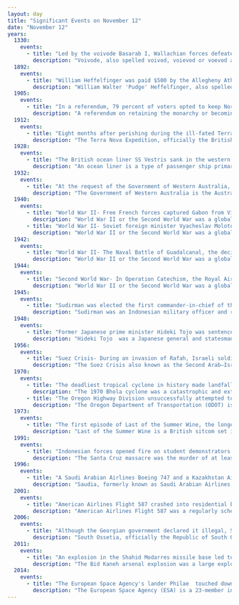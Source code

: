 ```yaml
---
layout: day
title: "Significant Events on November 12"
date: "November 12"
years:
  1330:
    events:
      - title: "Led by the voivode Basarab I, Wallachian forces defeated the Hungarian army in an ambush at the Battle of Posada."
        description: "Voivode, also spelled voivod, voievod or voevod and also known as vaivode, voivoda, vojvoda, vaivada or wojewoda, is a title denoting a military leader or warlord in Central, Southeastern and Eastern Europe in use since the Early Middle Ages. It primarily referred to the medieval rulers of the Romanian-inhabited states and of governors and military commanders of Poles, Hungarian, Lithuanian Balkan, Russian people and other Slavic-speaking populations."
  1892:
    events:
      - title: "William Heffelfinger was paid $500 by the Allegheny Athletic Association, becoming the first professional American football player."
        description: "William Walter 'Pudge' Heffelfinger, also spelled Hafelfinger, was an American football player and coach. He is considered the first athlete to play American football professionally, having been paid to play in 1892 for the Allegheny Athletic Association."
  1905:
    events:
      - title: "In a referendum, 79 percent of voters opted to keep Norway a monarchy, paving the way for Haakon VII to take the throne."
        description: "A referendum on retaining the monarchy or becoming a republic was held in Norway on 12 and 13 November 1905. Voters were asked whether they approved of the Storting's decision to authorise the government to make the offer of the throne of the newly self-ruling country. The Storting had wanted to offer the throne to Prince Carl of Denmark, but the prince insisted that the Norwegian people have a chance to decide whether they wanted to retain a monarchy."
  1912:
    events:
      - title: "Eight months after perishing during the ill-fated Terra Nova Expedition, the bodies of Robert Falcon Scott (pictured) and his companions were discovered on the Ross Ice Shelf in Antarctica."
        description: "The Terra Nova Expedition, officially the British Antarctic Expedition, was an expedition to Antarctica which took place between 1910 and 1913. Led by Captain Robert Falcon Scott, the expedition had various scientific and geographical objectives. Scott wished to continue the scientific work that he had begun when leading the Discovery Expedition from 1901 to 1904, and wanted to be the first to reach the geographic South Pole."
  1928:
    events:
      - title: "The British ocean liner SS Vestris sank in the western Atlantic Ocean, killing 111 people."
        description: "An ocean liner is a type of passenger ship primarily used for transportation across seas or oceans. Ocean liners may also carry cargo or mail, and may sometimes be used for other purposes. The Queen Mary 2 is the only ocean liner still in service to this day, serving with Cunard Line."
  1932:
    events:
      - title: "At the request of the Government of Western Australia, the Australian military officially resumed fighting the Emu War after their prior withdrawal."
        description: "The Government of Western Australia is the Australian state democratic administrative authority of Western Australia. It is also commonly referred to as the WA Government or the Western Australian Government. The Government of Western Australia, a parliamentary constitutional monarchy, was formed in 1890 as prescribed in its Constitution, as amended from time to time. Since the Federation of Australia in 1901, Western Australia has been a state of the Commonwealth of Australia, and the Constitution of Australia regulates its relationship with the Commonwealth. Under the Australian Constitution, Western Australia ceded legislative and judicial supremacy to the Commonwealth, but retained powers in all matters not in conflict with the Commonwealth."
  1940:
    events:
      - title: "World War II- Free French forces captured Gabon from Vichy France."
        description: "World War II or the Second World War was a global conflict between two coalitions- the Allies and the Axis powers. Nearly all of the world's countries participated, with many nations mobilising all resources in pursuit of total war. Tanks and aircraft played major roles, enabling the strategic bombing of cities and delivery of the first and only nuclear weapons ever used in war. World War II was the deadliest conflict in history, resulting in 70 to 85 million deaths, more than half of which were civilians. Millions died in genocides, including the Holocaust, and by massacres, starvation, and disease. After the Allied victory, Germany, Austria, Japan, and Korea were occupied, and German and Japanese leaders were tried for war crimes."
      - title: "World War II- Soviet foreign minister Vyacheslav Molotov arrived in Berlin to discuss the possibility of the Soviet Union joining the Axis powers."
        description: "World War II or the Second World War was a global conflict between two coalitions- the Allies and the Axis powers. Nearly all of the world's countries participated, with many nations mobilising all resources in pursuit of total war. Tanks and aircraft played major roles, enabling the strategic bombing of cities and delivery of the first and only nuclear weapons ever used in war. World War II was the deadliest conflict in history, resulting in 70 to 85 million deaths, more than half of which were civilians. Millions died in genocides, including the Holocaust, and by massacres, starvation, and disease. After the Allied victory, Germany, Austria, Japan, and Korea were occupied, and German and Japanese leaders were tried for war crimes."
  1942:
    events:
      - title: "World War II- The Naval Battle of Guadalcanal, the decisive engagement in a series of sea battles between Allied and Japanese forces during the months-long Guadalcanal campaign in the Solomon Islands, began."
        description: "World War II or the Second World War was a global conflict between two coalitions- the Allies and the Axis powers. Nearly all of the world's countries participated, with many nations mobilising all resources in pursuit of total war. Tanks and aircraft played major roles, enabling the strategic bombing of cities and delivery of the first and only nuclear weapons ever used in war. World War II was the deadliest conflict in history, resulting in 70 to 85 million deaths, more than half of which were civilians. Millions died in genocides, including the Holocaust, and by massacres, starvation, and disease. After the Allied victory, Germany, Austria, Japan, and Korea were occupied, and German and Japanese leaders were tried for war crimes."
  1944:
    events:
      - title: "Second World War- In Operation Catechism, the Royal Air Force sank the German battleship Tirpitz  (video featured) near Tromsø, Norway, killing about 1,000 sailors on board."
        description: "World War II or the Second World War was a global conflict between two coalitions- the Allies and the Axis powers. Nearly all of the world's countries participated, with many nations mobilising all resources in pursuit of total war. Tanks and aircraft played major roles, enabling the strategic bombing of cities and delivery of the first and only nuclear weapons ever used in war. World War II was the deadliest conflict in history, resulting in 70 to 85 million deaths, more than half of which were civilians. Millions died in genocides, including the Holocaust, and by massacres, starvation, and disease. After the Allied victory, Germany, Austria, Japan, and Korea were occupied, and German and Japanese leaders were tried for war crimes."
  1945:
    events:
      - title: "Sudirman was elected the first commander-in-chief of the Indonesian Armed Forces."
        description: "Sudirman was an Indonesian military officer and revolutionary during the Indonesian National Revolution and the first commander of the Indonesian National Armed Forces."
  1948:
    events:
      - title: "Former Japanese prime minister Hideki Tojo was sentenced to death for war crimes alongside generals Iwane Matsui, Akira Mutō and Kenji Doihara."
        description: "Hideki Tojo  was a Japanese general and statesman who served as Prime Minister of Japan from 1941 to 1944 during the Second World War. His leadership was marked by widespread state violence and mass killings perpetrated in the name of Japanese nationalism and imperialism."
  1956:
    events:
      - title: "Suez Crisis- During an invasion of Rafah, Israeli soldiers shot and killed an estimated 111 Palestinian refugees and local inhabitants."
        description: "The Suez Crisis also known as the Second Arab–Israeli War, the Tripartite Aggression in the Arab world and as the Sinai War in Israel, was a British–French–Israeli invasion of Egypt in 1956. Israel invaded on 29 October, having done so with the primary objective of re-opening the Straits of Tiran and the Gulf of Aqaba as the recent tightening of the eight-year-long Egyptian blockade further prevented Israeli passage. After issuing a joint ultimatum for a ceasefire, the United Kingdom and France joined the Israelis on 5 November, seeking to depose Egyptian president Gamal Abdel Nasser and regain control of the Suez Canal, which Nasser had earlier nationalised by transferring administrative control from the foreign-owned Suez Canal Company to Egypt's new government-owned Suez Canal Authority. Shortly after the invasion began, the three countries came under heavy political pressure from both the United States and the Soviet Union, as well as from the United Nations, eventually prompting their withdrawal from Egypt. The Crisis demonstrated that the United Kingdom and France could no longer pursue their independent foreign policy without consent from the United States. Israel's four-month-long occupation of the Egyptian-occupied Gaza Strip and Egypt's Sinai Peninsula enabled it to attain freedom of navigation through the Straits of Tiran, but the Suez Canal was closed from October 1956 to March 1957."
  1970:
    events:
      - title: "The deadliest tropical cyclone in history made landfall on the coast of East Pakistan (Bangladesh), killing at least 250,000 people."
        description: "The 1970 Bhola cyclone was a catastrophic and extremely deadly tropical cyclone that struck East Pakistan and India's West Bengal on 12 November 1970. It remains the deadliest tropical cyclone ever recorded and one of the world's deadliest humanitarian disasters. At least 300,000 people died in the storm, possibly as many as 450,000, primarily as a result of the storm surge that flooded much of the low-lying islands of the Ganges Delta. Bhola was the sixth and strongest cyclonic storm of the 1970 North Indian Ocean cyclone season."
      - title: "The Oregon Highway Division unsuccessfully attempted to destroy a rotting beached sperm whale near Florence, Oregon, with dynamite."
        description: "The Oregon Department of Transportation (ODOT) is a department of the state government of the U.S. state of Oregon responsible for systems of transportation. It was first established in 1969. It had been preceded by the Oregon State Highway Department which, along with the Oregon State Highway Commission, was created by an act of the Oregon Legislative Assembly in 1913. It works closely with the five-member Oregon Transportation Commission in managing the state's transportation systems."
  1973:
    events:
      - title: "The first episode of Last of the Summer Wine, the longest-running television sitcom in history, premiered on the BBC."
        description: "Last of the Summer Wine is a British sitcom set in Yorkshire created and written by Roy Clarke and originally broadcast by the BBC from 1973 to 2010. It premiered as an episode of Comedy Playhouse on 4 January 1973, and the first series of episodes followed on 12 November 1973. Alan J. W. Bell produced and directed all episodes of the show from late 1981 to 2010. The BBC confirmed on 2 June 2010 that Last of the Summer Wine would no longer be produced and the 31st series would be its last. Subsequently, the final episode was broadcast on 29 August 2010. Since its original release, all 295 episodes, comprising thirty-one series – including the pilot and all films and specials – have been released on DVD. Repeats of the show are broadcast in the UK on BBC One, U&Gold, U&Yesterday, and U&Drama. It is also seen in more than 25 countries, including various PBS stations in the United States and on VisionTV in Canada. With the exception of programmes relaunched after long hiatuses, Last of the Summer Wine is the longest-running TV comedy programme in Britain and the longest-running TV sitcom in the world."
  1991:
    events:
      - title: "Indonesian forces opened fire on student demonstrators protesting the occupation of East Timor in the capital Dili, killing at least 250 people."
        description: "The Santa Cruz massacre was the murder of at least 250 East Timorese pro-independence demonstrators in the Santa Cruz cemetery in the capital, Dili, on 12 November 1991, during the Indonesian occupation of East Timor and is part of the East Timor genocide."
  1996:
    events:
      - title: "A Saudi Arabian Airlines Boeing 747 and a Kazakhstan Airlines Ilyushin Il-76 collided in mid-air near New Delhi, killing 349 people, the deadliest such collision in history."
        description: "Saudia, formerly known as Saudi Arabian Airlines, is the flag carrier of Saudi Arabia based in Jeddah. The airline's main hubs are the King Abdulaziz International Airport in Jeddah and the King Khalid International Airport in Riyadh, the latter of which it plans to move out of by 2030."
  2001:
    events:
      - title: "American Airlines Flight 587 crashed into residential buildings five minutes after takeoff from John F. Kennedy International Airport in New York, killing a total of 265 people."
        description: "American Airlines Flight 587 was a regularly scheduled international passenger flight from John F. Kennedy International Airport, New York City, to Las Américas International Airport, Santo Domingo, Dominican Republic. On November 12, 2001, the Airbus A300B4-605R flying the route crashed into the neighborhood of Belle Harbor on the Rockaway Peninsula of Queens, New York City, shortly after takeoff, killing all 260 people aboard, as well as five people on the ground. It is the second-deadliest aviation accident to have occurred in the United States of America, behind the crash of American Airlines Flight 191 in 1979, and the second-deadliest aviation incident involving an Airbus A300, after Iran Air Flight 655."
  2006:
    events:
      - title: "Although the Georgian government declared it illegal, South Ossetia held a referendum on independence, with more than 99 percent of voters in favour of preserving the region's status as a de facto independent state."
        description: "South Ossetia, officially the Republic of South Ossetia or the State of Alania, is a partially recognised landlocked country in the South Caucasus. It has an officially stated population of just over 56,500 people (2022), who live in an area of 3,900 square kilometres (1,500 sq mi), with 33,000 living in the capital city, Tskhinvali."
  2011:
    events:
      - title: "An explosion in the Shahid Modarres missile base led to the deaths of 17 members of the Revolutionary Guards, including Hassan Tehrani Moghaddam, a key figure in Iran's missile program."
        description: "The Bid Kaneh arsenal explosion was a large explosion that occurred about 13-30 local time, 12 November 2011 at the Modarres garrison missile base in Tehran Province, Iran. The facility is also referred to as Shahid Modarres missile base, and the Alghadir missile base. Seventeen members of the Revolutionary Guards were killed in this incident, including Major General Hassan Moqaddam, described as 'a key figure in Iran's missile programme'."
  2014:
    events:
      - title: "The European Space Agency's lander Philae  touched down on 67P/Churyumov–Gerasimenko, becoming the first spacecraft to land on a comet."
        description: "The European Space Agency (ESA) is a 23-member intergovernmental body devoted to space exploration. With its headquarters in Paris and a staff of around 2,547 people globally as of 2023, the ESA was founded in 1975 in the context of European integration. Its 2025 annual budget was €7.7 billion."
---
```

